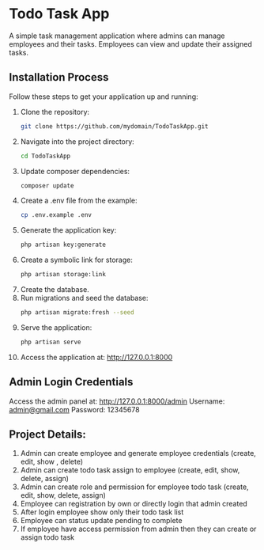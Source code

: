 # Todo Task App

A simple task management application where admins can manage employees and their tasks. Employees can view and update their assigned tasks.

## Installation Process

Follow these steps to get your application up and running:

1. Clone the repository:
   ```bash
   git clone https://github.com/mydomain/TodoTaskApp.git
2. Navigate into the project directory:
   ```bash
   cd TodoTaskApp
3. Update composer dependencies:
   ```bash
   composer update
4. Create a .env file from the example:
   ```bash
   cp .env.example .env
5. Generate the application key:
   ```bash
   php artisan key:generate
6. Create a symbolic link for storage:
   ```bash
   php artisan storage:link
7. Create the database.
8. Run migrations and seed the database:
   ```bash
   php artisan migrate:fresh --seed
9. Serve the application:
    ```bash
   php artisan serve
10. Access the application at:
   http://127.0.0.1:8000


## Admin Login Credentials
Access the admin panel at:
http://127.0.0.1:8000/admin
Username: admin@gmail.com
Password: 12345678

## Project Details:
1. Admin can create employee and generate employee credentials (create, edit, show , delete)
2. Admin can create todo task  assign to employee (create, edit, show, delete, assign)
3. Admin can create role and permission for employee todo task (create, edit, show, delete, assign)
4. Employee can registration by own or directly login that admin created
5. After login employee show only their todo task list
6. Employee can status update pending to complete
7.  If employee have access permission from admin then they can create or assign todo task




   




